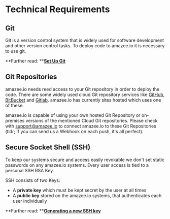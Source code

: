 # Technical Requirements

## Git

Git is a version control system that is widely used for software development and other version control tasks. To deploy code to amazee.io it is necessary to use git.

**Further read: **[**Set Up Git**](https://help.github.com/articles/set-up-git/)

## Git Repositories

amazee.io needs reed access to your Git repository in order to deploy the code. There are some widely used cloud Git repository services like [GitHub](http://github.com), [BitBucket](http://bitbucket.org) and [Gitlab](https://gitlab.com). amazee.io has currently sites hosted which uses one of these.

amazee.io is capable of using your own hosted Git Repository or on-premises versions of the mentioned Cloud Git repositories. Please check with support@amazee.io to connect amazee.io to these Git Repositories \(tldr; If you can send us a Webhook on each push, it's all perfect\).

## Secure Socket Shell \(SSH\)

To keep our systems secure and access easily revokable we don't set static passwords on any amazee.io systems. Every user access is tied to a personal SSH RSA Key.

SSH consists of two Keys:

* A **private key** which must be kept secret by the user at all times
* A **public key** stored on the amazee.io systems, that authenticates each user individually

**Further read: **[**Generating a new SSH key**](https://help.github.com/articles/generating-a-new-ssh-key-and-adding-it-to-the-ssh-agent/)

